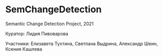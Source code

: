 # SemChangeDetection
Semantic Change Detection Project, 2021

Куратор: Лидия Пивоварова

Участники: Елизавета Тухтина, Светлана Выдрина, Александр Шеин, Ксения Кашлева
